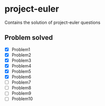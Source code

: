 # project-euler

Contains the solution of project-euler questions

## Problem solved

- [x] Problem1
- [x] Problem2
- [x] Problem3
- [x] Problem4
- [x] Problem5
- [x] Problem6
- [ ] Problem7
- [ ] Problem8
- [ ] Problem9
- [ ] Problem10
